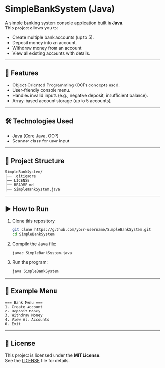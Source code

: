 # SimpleBankSystem (Java)

A simple banking system console application built in **Java**.  
This project allows you to:

- Create multiple bank accounts (up to 5).
- Deposit money into an account.
- Withdraw money from an account.
- View all existing accounts with details.

---

## 🚀 Features
- Object-Oriented Programming (OOP) concepts used.
- User-friendly console menu.
- Handles invalid inputs (e.g., negative deposit, insufficient balance).
- Array-based account storage (up to 5 accounts).

---

## 🛠️ Technologies Used
- Java (Core Java, OOP)
- Scanner class for user input

---

## 📂 Project Structure
```
SimpleBankSystem/
│── .gitignore
│── LICENSE
│── README.md
│── SimpleBankSystem.java
```

---

## ▶️ How to Run
1. Clone this repository:
   ```bash
   git clone https://github.com/your-username/SimpleBankSystem.git
   cd SimpleBankSystem
   ```

2. Compile the Java file:
   ```bash
   javac SimpleBankSystem.java
   ```

3. Run the program:
   ```bash
   java SimpleBankSystem
   ```

---

## 📖 Example Menu
```
=== Bank Menu ===
1. Create Account
2. Deposit Money
3. Withdraw Money
4. View All Accounts
0. Exit
```

---

## 📜 License
This project is licensed under the **MIT License**.  
See the [LICENSE](LICENSE) file for details.
